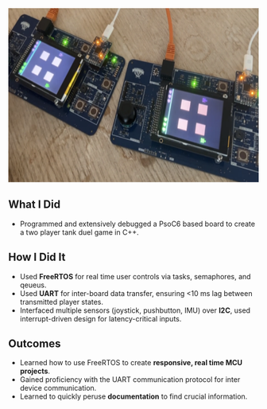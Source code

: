<img src="duel2.png" width="600" height="350">  

## What I Did
- Programmed and extensively debugged a PsoC6 based board to create a two player tank duel game in C++.

## How I Did It
- Used **FreeRTOS** for real time user controls via tasks, semaphores, and qeueus.
- Used **UART** for inter-board data transfer, ensuring <10 ms lag between transmitted player states.
- Interfaced multiple sensors (joystick, pushbutton, IMU) over **I2C**, used interrupt-driven design for latency-critical inputs.

## Outcomes
- Learned how to use FreeRTOS to create **responsive, real time MCU projects**.
- Gained proficiency with the UART communication protocol for inter device communication.
- Learned to quickly peruse **documentation** to find crucial information.
